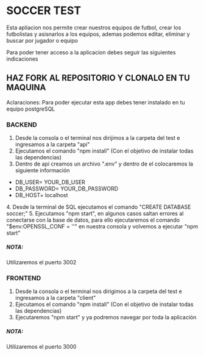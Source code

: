 <h1>SOCCER TEST</h1>
  Esta apliacion nos permite crear nuestros equipos de futbol, crear los futbolistas y asisnarlos a los equipos, ademas podemos editar, eliminar y buscar por jugador 
  o equipo
  

Para poder tener acceso a la aplicacion debes seguir las siguientes indicaciones
  
  <h2>HAZ FORK AL REPOSITORIO Y CLONALO EN TU MAQUINA</h2>

Aclaraciones: Para poder ejecutar esta app debes tener instalado en tu equipo postgreSQL

<h3>BACKEND</h3>
 
1. Desde la consola o el terminal nos dirijimos a la carpeta del test e ingresamos a la carpeta "api"
2. Ejecutamos el comando "npm install" (Con el objetivo de instalar todas las dependencias)
3. Dentro de api creamos un archivo ".env" y dentro de el colocaremos la siguiente información
  <ul>
  <li>DB_USER= YOUR_DB_USER</li>
  <li>DB_PASSWORD= YOUR_DB_PASSWORD</li>
  <li>DB_HOST= localhost</li>
  </ul>
4. Desde la terminal de SQL ejecutamos el comando "CREATE DATABASE soccer;"
5. Ejecutamos "npm start", en algunos casos saltan errores al conectarse con la base de datos, para ello ejecutaremos el comando "$env:OPENSSL_CONF = ''"
  en nuestra consola y volvemos a ejecutar "npm start"
  
 <h5>NOTA:</h5>
 Utilizaremos el puerto 3002
  
  <h3>FRONTEND</h3>
  
  1. Desde la consola o el terminal nos dirigimos a la carpeta del test e ingresamos a la carpeta "client"
  2. Ejecutamos el comando "npm install" (Con el objetivo de instalar todas las dependencias)
  3. Ejecutaremos "npm start" y ya podremos navegar por toda la aplicación

<h5>NOTA:</h5>
 Utilizaremos el puerto 3000
